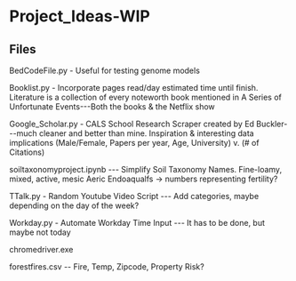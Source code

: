 # Project_Ideas-WIP

## Files 


BedCodeFile.py - Useful for testing genome models


Booklist.py	- Incorporate pages read/day estimated time until finish. Literature is a collection of every noteworth book
mentioned in A Series of Unfortunate Events---Both the books & the Netflix show


Google_Scholar.py	- CALS School Research Scraper created by Ed Buckler---much cleaner and better than mine. Inspiration &
interesting data implications (Male/Female, Papers per year, Age, University) v. (# of Citations)


soiltaxonomyproject.ipynb --- Simplify Soil Taxonomy Names. Fine-loamy, mixed, active, mesic Aeric Endoaqualfs ->
numbers representing fertility?


TTalk.py - Random Youtube Video Script --- Add categories, maybe depending on the day of the week?


Workday.py - Automate Workday Time Input --- It has to be done, but maybe not today


chromedriver.exe 


forestfires.csv	-- Fire, Temp, Zipcode, Property Risk?
